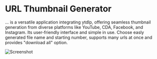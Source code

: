 
# URL Thumbnail Generator
... is a versatile application integrating ytdlp, offering seamless thumbnail generation from diverse platforms like YouTube, CDA, Facebook, and Instagram. Its user-friendly interface and simple in use. Choose easly generated file name and starting number, supports many urls at once and provides "download all" option.

![Screenshot](https://i.postimg.cc/jqwtyn0Q/image.png)